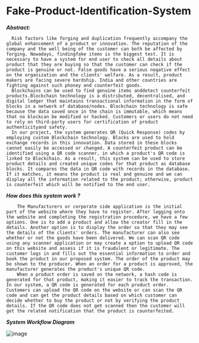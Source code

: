 # Fake-Product-Identification-System

***Abstract:***

      Risk factors like forging and duplication frequently accompany the global enhancement of a product or innovation. The reputation of the company and the well being of the customer can both be affected by forging. Nowadays, findingfake items is the biggest test. It is necessary to have a system for end user to check all details about product that they are buying so that the customer can check if the product is genuine or not. False goods have a serious negative effect on the organization and the clients' welfare. As a result, product makers are facing severe hardship. India and other countries are fighting against such phoney and counterfeit goods.  
      Blockchains can be used to find genuine items anddetect counterfeit products.Blockchain technology is a distributed, decentralised, and digital ledger that maintains transactional information in the form of blocks in a network of database/nodes. Blockchain technology is safe because the data saved once in the chain is immutable, which means that no blockcan be modified or hacked. Customers or users do not need to rely on third-party users for certification of product authenticityand safety.
      In our project, the system generates QR (Quick Response) codes by employing custom Blockchain technology. Blocks are used to hold exchange records in this innovation. Data stored in these blocks cannot easily be accessed or changed. A counterfeit product can be identified using a QR code scanner, in which a product's QR code is linked to Blockchain. As a result, this system can be used to store product details and created unique codes for that product as database blocks. It compares the data in QR code with records in the database. If it matches, it means the product is real and genuine and we can display all the information related to the product; otherwise, product is counterfeit which will be notified to the end user. 
      

***How does this system work ?***

        The Manufacturers or corporate side application is the initial part of the website where they have to register. After logging onto the website and completing the registration procedure, we have a few options. One is to add a product and allow the creator fill in the details. Another option is to display the order so that they may see the details of the clients' orders. The manufacturer can also see whether or not the goods have been delivered. We can scan QR code using any scanner application or may create a option to upload QR code on this website and assess if it is fraudulent or legitimate. The customer logs in and fills out the essential information to order and book the product in our proposed system. The order of the product may be shown to the producer. When an order for a product is approved, the manufacturer generates the product's unique QR code.
        When a product order is saved on the network, a hash code is generated for that product, making it easier to track the transaction. In our system, a QR code is generated for each product order. Customers can upload the QR code on the website or can scan the QR code and can get the product details based on which customer can decide whether to buy the product or not by verifying the product details. If the QR code does not get scanned then the customer will get the related notification that the product is counterfeited.
        
        
***System Workflow Diagram***


![image](https://github.com/ItsAvi165/Fake-Product-Identification-System/assets/69665805/acf958da-778a-4e4a-b079-02e68e1d018e)
